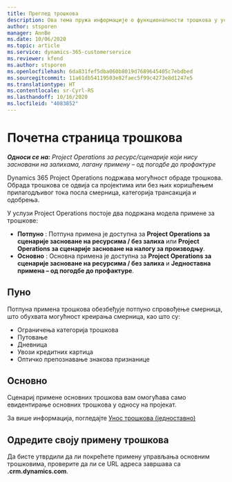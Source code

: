 ```yaml
---
title: Преглед трошкова
description: Ова тема пружа информације о функционалности трошкова у услузи Project Operations.
author: stsporen
manager: AnnBe
ms.date: 10/06/2020
ms.topic: article
ms.service: dynamics-365-customerservice
ms.reviewer: kfend
ms.author: stsporen
ms.openlocfilehash: 6da831fef5dba060b8019d7689645405c7ebdbed
ms.sourcegitcommit: 11a61db54119503e82faec5f99c4273e8d1247e5
ms.translationtype: HT
ms.contentlocale: sr-Cyrl-RS
ms.lasthandoff: 10/16/2020
ms.locfileid: "4083852"
---
```

# <a name="expense-home-page"></a>Почетна страница трошкова

_**Односи се на:** Project Operations за ресурс/сценарије који нису засновани на залихама, лагану примену – од погодбе до профактуре_


Dynamics 365 Project Operations подржава могућност обраде трошкова. Обрада трошкова се одвија са пројектима или без њих коришћењем прилагодљивог тока посла смерница, категорија трансакција и одобрења.

У услузи Project Operations постоје два подржана модела примене за трошкове: 

- **Потпуно** : Потпуна примена је доступна за **Project Operations за сценарије засноване на ресурсима / без залиха** или **Project Operations за сценарије засноване на налогу за производњу**.
- **Основно** : Основна примена је доступна за **Project Operations за сценарије засноване на ресурсима / без залиха** и **Једноставна примена – од погодбе до профактуре**.

## <a name="full"></a>Пуно 
Потпуна примена трошкова обезбеђује потпуно спровођење смерница, што обухвата могућност креирања смерница, као што су:

  - Ограничења категорија трошкова
  - Путовање
  - Дневница
  - Увози кредитних картица
  - Оптичко препознавање знакова признанице

## <a name="basic"></a>Основно 
Сценариј примене основних трошкова вам омогућава само евидентирање основних трошкова у односу на пројекат. 

За више информација, погледајте [Унос трошкова (једноставно)](basic-expense.md)

## <a name="determine-your-expense-deployment"></a>Одредите своју примену трошкова
Да бисте утврдили да ли покрећете примену управљања основним трошковима, проверите да ли се URL адреса завршава са **.crm.dynamics.com**. 
